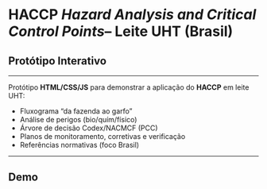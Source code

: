 # HACCP *Hazard Analysis and Critical Control Points*– Leite UHT (Brasil) 
## Protótipo Interativo

---

Protótipo **HTML/CSS/JS** para demonstrar a aplicação do **HACCP** em leite UHT:
- Fluxograma “da fazenda ao garfo”
- Análise de perigos (bio/quím/físico)
- Árvore de decisão Codex/NACMCF (PCC)
- Planos de monitoramento, corretivas e verificação
- Referências normativas (foco Brasil)

---

## Demo

